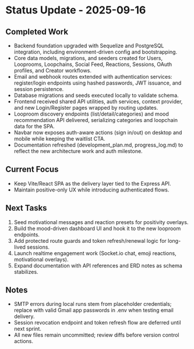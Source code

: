 # Status Update - 2025-09-16

## Completed Work
- Backend foundation upgraded with Sequelize and PostgreSQL integration, including environment-driven config and bootstrapping.
- Core data models, migrations, and seeders created for Users, Looprooms, Loopchains, Social Feed, Reactions, Sessions, OAuth profiles, and Creator workflows.
- Email and webhook routes extended with authentication services: register/login endpoints using hashed passwords, JWT issuance, and session persistence.
- Database migrations and seeds executed locally to validate schema.
- Frontend received shared API utilities, auth services, context provider, and new Login/Register pages wrapped by routing updates.
- Looproom discovery endpoints (list/detail/categories) and mood recommendation API delivered, serializing categories and loopchain data for the SPA.
- Navbar now exposes auth-aware actions (sign in/out) on desktop and mobile while keeping the waitlist CTA.
- Documentation refreshed (development_plan.md, progress_log.md) to reflect the new architecture work and auth milestone.

## Current Focus
- Keep Vite/React SPA as the delivery layer tied to the Express API.
- Maintain positive-only UX while introducing authenticated flows.

## Next Tasks
1. Seed motivational messages and reaction presets for positivity overlays.
2. Build the mood-driven dashboard UI and hook it to the new looproom endpoints.
3. Add protected route guards and token refresh/renewal logic for long-lived sessions.
4. Launch realtime engagement work (Socket.io chat, emoji reactions, motivational overlays).
5. Expand documentation with API references and ERD notes as schema stabilizes.

## Notes
- SMTP errors during local runs stem from placeholder credentials; replace with valid Gmail app passwords in .env when testing email delivery.
- Session revocation endpoint and token refresh flow are deferred until next sprint.
- All new files remain uncommitted; review diffs before version control actions.

